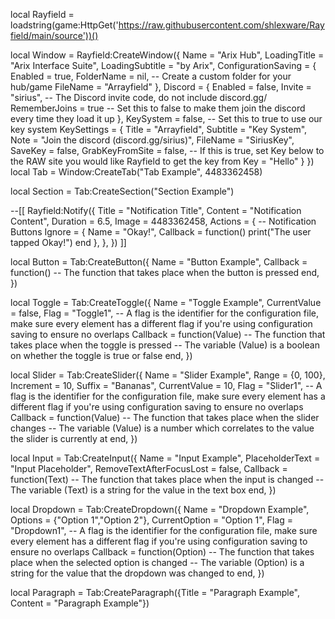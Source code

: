 local Rayfield = loadstring(game:HttpGet('https://raw.githubusercontent.com/shlexware/Rayfield/main/source'))()

local Window = Rayfield:CreateWindow({
    Name = "Arix Hub",
    LoadingTitle = "Arix Interface Suite",
    LoadingSubtitle = "by Arix",
    ConfigurationSaving = {
       Enabled = true,
       FolderName = nil, -- Create a custom folder for your hub/game
       FileName = "Arrayfield"
    },
    Discord = {
       Enabled = false,
       Invite = "sirius", -- The Discord invite code, do not include discord.gg/
       RememberJoins = true -- Set this to false to make them join the discord every time they load it up
    },
    KeySystem = false, -- Set this to true to use our key system
    KeySettings = {
       Title = "Arrayfield",
       Subtitle = "Key System",
       Note = "Join the discord (discord.gg/sirius)",
       FileName = "SiriusKey",
       SaveKey = false,
       GrabKeyFromSite = false, -- If this is true, set Key below to the RAW site you would like Rayfield to get the key from
       Key = "Hello"
    }
 })
local Tab = Window:CreateTab("Tab Example", 4483362458)

local Section = Tab:CreateSection("Section Example")

--[[
Rayfield:Notify({
   Title = "Notification Title",
   Content = "Notification Content",
   Duration = 6.5,
   Image = 4483362458,
   Actions = { -- Notification Buttons
      Ignore = {
         Name = "Okay!",
         Callback = function()
         print("The user tapped Okay!")
      end
   },
},
})
]]

local Button = Tab:CreateButton({
   Name = "Button Example",
   Callback = function()
   -- The function that takes place when the button is pressed
   end,
})

local Toggle = Tab:CreateToggle({
   Name = "Toggle Example",
   CurrentValue = false,
   Flag = "Toggle1", -- A flag is the identifier for the configuration file, make sure every element has a different flag if you're using configuration saving to ensure no overlaps
   Callback = function(Value)
   -- The function that takes place when the toggle is pressed
   -- The variable (Value) is a boolean on whether the toggle is true or false
   end,
})

local Slider = Tab:CreateSlider({
   Name = "Slider Example",
   Range = {0, 100},
   Increment = 10,
   Suffix = "Bananas",
   CurrentValue = 10,
   Flag = "Slider1", -- A flag is the identifier for the configuration file, make sure every element has a different flag if you're using configuration saving to ensure no overlaps
   Callback = function(Value)
   -- The function that takes place when the slider changes
   -- The variable (Value) is a number which correlates to the value the slider is currently at
   end,
})

local Input = Tab:CreateInput({
   Name = "Input Example",
   PlaceholderText = "Input Placeholder",
   RemoveTextAfterFocusLost = false,
   Callback = function(Text)
   -- The function that takes place when the input is changed
   -- The variable (Text) is a string for the value in the text box
   end,
})


local Dropdown = Tab:CreateDropdown({
   Name = "Dropdown Example",
   Options = {"Option 1","Option 2"},
   CurrentOption = "Option 1",
   Flag = "Dropdown1", -- A flag is the identifier for the configuration file, make sure every element has a different flag if you're using configuration saving to ensure no overlaps
   Callback = function(Option)
   -- The function that takes place when the selected option is changed
   -- The variable (Option) is a string for the value that the dropdown was changed to
   end,
})

local Paragraph = Tab:CreateParagraph({Title = "Paragraph Example", Content = "Paragraph Example"})
